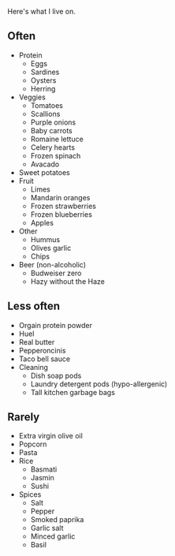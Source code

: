 Here's what I live on.
## Often

- Protein
	- Eggs
	- Sardines
	- Oysters
	- Herring
- Veggies
	- Tomatoes
	- Scallions
	- Purple onions
	- Baby carrots
	- Romaine lettuce
	- Celery hearts
	- Frozen spinach
	- Avacado
- Sweet potatoes
- Fruit
	- Limes
	- Mandarin oranges
	- Frozen strawberries
	- Frozen blueberries
	- Apples
- Other
	- Hummus
	- Olives garlic
	- Chips
- Beer (non-alcoholic)
	- Budweiser zero
	- Hazy without the Haze
## Less often

- Orgain protein powder
- Huel
- Real butter
- Pepperoncinis
- Taco bell sauce
- Cleaning
	- Dish soap pods
	- Laundry detergent pods (hypo-allergenic)
	- Tall kitchen garbage bags
## Rarely

- Extra virgin olive oil
- Popcorn
- Pasta
- Rice
	- Basmati
	- Jasmin
	- Sushi
- Spices
	- Salt
	- Pepper
	- Smoked paprika
	- Garlic salt
	- Minced garlic
	- Basil